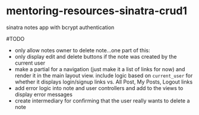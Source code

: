 mentoring-resources-sinatra-crud1
=================================

sinatra notes app with bcrypt authentication

#TODO
- only allow notes owner to delete note...one part of this:
- only display edit and delete buttons if the note was created by the current user
- make a partial for a navigation (just make it a list of links for now) and render it in the main layout view. include logic based on `current_user` for whether it displays login/signup links vs. All Post, My Posts, Logout links
- add error logic into note and user controllers and add to the views to display error messages
- create intermediary for confirming that the user really wants to delete a note